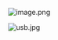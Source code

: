 ![image.png](https://cloud.intro-iu.top:738/d/ThreeBody/ZeroHzzzzPic/202408281853718.png)

![usb.jpg](https://cloud.intro-iu.top:738/d/ThreeBody/ZeroHzzzzPic/202408281853746.png)
